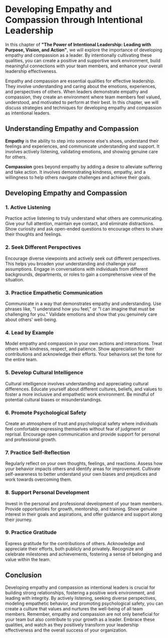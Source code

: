 Developing Empathy and Compassion through Intentional Leadership
=========================================================================

In this chapter of **"The Power of Intentional Leadership: Leading with Purpose, Vision, and Action"**, we will explore the importance of developing empathy and compassion as a leader. By intentionally cultivating these qualities, you can create a positive and supportive work environment, build meaningful connections with your team members, and enhance your overall leadership effectiveness.



Empathy and compassion are essential qualities for effective leadership. They involve understanding and caring about the emotions, experiences, and perspectives of others. When leaders demonstrate empathy and compassion, they create an environment where team members feel valued, understood, and motivated to perform at their best. In this chapter, we will discuss strategies and techniques for developing empathy and compassion as intentional leaders.

Understanding Empathy and Compassion
------------------------------------

**Empathy** is the ability to step into someone else's shoes, understand their feelings and experiences, and communicate understanding and support. It involves actively listening, validating emotions, and showing genuine care for others.

**Compassion** goes beyond empathy by adding a desire to alleviate suffering and take action. It involves demonstrating kindness, empathy, and a willingness to help others navigate challenges and achieve their goals.

Developing Empathy and Compassion
---------------------------------

### 1. **Active Listening**

Practice active listening to truly understand what others are communicating. Give your full attention, maintain eye contact, and eliminate distractions. Show curiosity and ask open-ended questions to encourage others to share their thoughts and feelings.

### 2. **Seek Different Perspectives**

Encourage diverse viewpoints and actively seek out different perspectives. This helps you broaden your understanding and challenge your assumptions. Engage in conversations with individuals from different backgrounds, departments, or roles to gain a comprehensive view of the situation.

### 3. **Practice Empathetic Communication**

Communicate in a way that demonstrates empathy and understanding. Use phrases like, "I understand how you feel," or "I can imagine that must be challenging for you." Validate emotions and show that you genuinely care about others' well-being.

### 4. **Lead by Example**

Model empathy and compassion in your own actions and interactions. Treat others with kindness, respect, and patience. Show appreciation for their contributions and acknowledge their efforts. Your behaviors set the tone for the entire team.

### 5. **Develop Cultural Intelligence**

Cultural intelligence involves understanding and appreciating cultural differences. Educate yourself about different cultures, beliefs, and values to foster a more inclusive and empathetic work environment. Be mindful of potential cultural biases or misunderstandings.

### 6. **Promote Psychological Safety**

Create an atmosphere of trust and psychological safety where individuals feel comfortable expressing themselves without fear of judgment or reprisal. Encourage open communication and provide support for personal and professional growth.

### 7. **Practice Self-Reflection**

Regularly reflect on your own thoughts, feelings, and reactions. Assess how your behavior impacts others and identify areas for improvement. Cultivate self-awareness to better understand your own biases and prejudices and work towards overcoming them.

### 8. **Support Personal Development**

Invest in the personal and professional development of your team members. Provide opportunities for growth, mentorship, and training. Show genuine interest in their goals and aspirations, and offer guidance and support along their journey.

### 9. **Practice Gratitude**

Express gratitude for the contributions of others. Acknowledge and appreciate their efforts, both publicly and privately. Recognize and celebrate milestones and achievements, fostering a sense of belonging and value within the team.

Conclusion
----------

Developing empathy and compassion as intentional leaders is crucial for building strong relationships, fostering a positive work environment, and leading with integrity. By actively listening, seeking diverse perspectives, modeling empathetic behavior, and promoting psychological safety, you can create a culture that values and nurtures the well-being of all team members. Remember, empathy and compassion are not only beneficial for your team but also contribute to your growth as a leader. Embrace these qualities, and watch as they positively transform your leadership effectiveness and the overall success of your organization.
